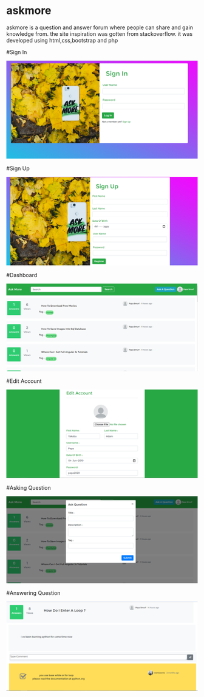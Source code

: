 # askmore
askmore is a question and answer forum where people can share and gain knowledge from. 
the site inspiration was gotten from stackoverflow. 
it was developed using html,css,bootstrap and php

#Sign In

![Sign-In](screenshots/signin.PNG)

#Sign Up

![Sign-up](screenshots/signup.PNG)

#Dashboard

![Dashboard](screenshots/dashboard.PNG)

#Edit Account

![edit account](screenshots/editaccount.PNG)

#Asking Question

![asking question](screenshots/askquestion.PNG)

#Answering Question

![viewing question](screenshots/viewquestion.PNG)
